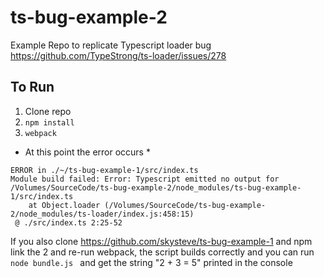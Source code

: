 # ts-bug-example-2
Example Repo to replicate Typescript loader bug https://github.com/TypeStrong/ts-loader/issues/278

## To Run

1. Clone repo
2. ```npm install```
3. ``` webpack ```

* At this point the error occurs *

```
ERROR in ./~/ts-bug-example-1/src/index.ts
Module build failed: Error: Typescript emitted no output for /Volumes/SourceCode/ts-bug-example-2/node_modules/ts-bug-example-1/src/index.ts
    at Object.loader (/Volumes/SourceCode/ts-bug-example-2/node_modules/ts-loader/index.js:458:15)
 @ ./src/index.ts 2:25-52
```

If you also clone https://github.com/skysteve/ts-bug-example-1 and npm link the 2 and re-run webpack, the script builds correctly and you can run ```node bundle.js ``` and get the string "2 + 3 = 5" printed in the console
